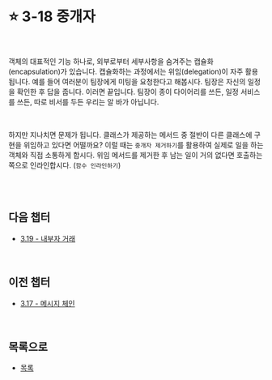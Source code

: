 # :star: 3-18 중개자

<br>

객체의 대표적인 기능 하나로, 외부로부터 세부사항을 숨겨주는 캡슐화(encapsulation)가 있습니다. 캡슐화하는 과정에서는 위임(delegation)이 자주 활용됩니다. 예를 들어 여러분이 팀장에게 미팅을 요청한다고 해봅시다. 팀장은 자신의 일정을 확인한 후 답을 줍니다. 이러면 끝입니다. 팀장이 종이 다이어리를 쓰든, 일정 서비스를 쓰든, 따로 비서를 두든 우리는 알 바가 아닙니다.

<br>

하지만 지나치면 문제가 됩니다. 클래스가 제공하는 메서드 중 절반이 다른 클래스에 구현을 위임하고 있다면 어떨까요? 이럴 때는 `중개자 제거하기`를 활용하여 실제로 일을 하는 객체와 직접 소통하게 합시다. 위임 메서드를 제거한 후 남는 일이 거의 없다면 호출하는 쪽으로 인라인합시다. (`함수 인라인하기`)

<br>

<br>

## 다음 챕터

- [3.19 - 내부자 거래](https://github.com/Esoolgnah/Summary_of_Refactoring_2nd_Edition/blob/main/Notes/03_코드에서_나는_악취/03_19_내부자_거래.md)

<br>

## 이전 챕터

- [3.17 - 메시지 체인](https://github.com/Esoolgnah/Summary_of_Refactoring_2nd_Edition/blob/main/Notes/03_코드에서_나는_악취/03_17_메시지_체인.md)

<br>

## 목록으로

- [목록](https://github.com/Esoolgnah/Summary_of_Refactoring_2nd_Edition/blob/main/Notes/03_코드에서_나는_악취/03_00_코드에서_나는_악취.md)
